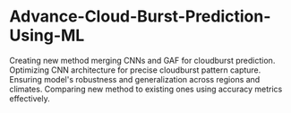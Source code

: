 # Advance-Cloud-Burst-Prediction-Using-ML
Creating new method merging CNNs and GAF for cloudburst prediction. Optimizing CNN architecture for precise cloudburst pattern capture. Ensuring model's robustness and generalization across regions and climates. Comparing new method to existing ones using accuracy metrics effectively.
